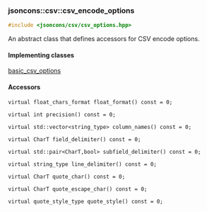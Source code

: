 ### jsoncons::csv::csv_encode_options

```c++
#include <jsoncons/csv/csv_options.hpp>
```

An abstract class that defines accessors for CSV encode options.

#### Implementing classes

[basic_csv_options](basic_csv_options.md)

#### Accessors

    virtual float_chars_format float_format() const = 0;

    virtual int precision() const = 0;

    virtual std::vector<string_type> column_names() const = 0;

    virtual CharT field_delimiter() const = 0;

    virtual std::pair<CharT,bool> subfield_delimiter() const = 0;

    virtual string_type line_delimiter() const = 0;

    virtual CharT quote_char() const = 0;

    virtual CharT quote_escape_char() const = 0;

    virtual quote_style_type quote_style() const = 0;

